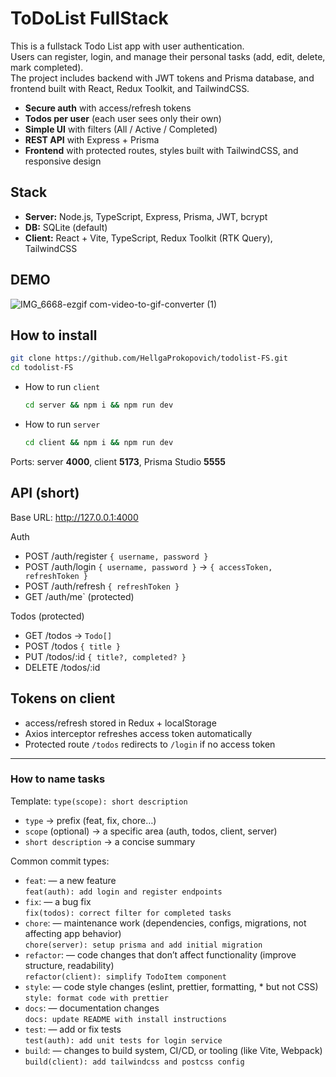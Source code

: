 # ToDoList FullStack

This is a fullstack Todo List app with user authentication.  
Users can register, login, and manage their personal tasks (add, edit, delete, mark completed).  
The project includes backend with JWT tokens and Prisma database, and frontend built with React, Redux Toolkit, and TailwindCSS.

-   **Secure auth** with access/refresh tokens
-   **Todos per user** (each user sees only their own)
-   **Simple UI** with filters (All / Active / Completed)
-   **REST API** with Express + Prisma
-   **Frontend** with protected routes, styles built with TailwindCSS, and responsive design

## Stack

-   **Server:** Node.js, TypeScript, Express, Prisma, JWT, bcrypt
-   **DB:** SQLite (default)
-   **Client:** React + Vite, TypeScript, Redux Toolkit (RTK Query), TailwindCSS

## DEMO

![IMG_6668-ezgif com-video-to-gif-converter (1)](https://github.com/user-attachments/assets/1a598608-a812-4f35-ad71-28d215d2949c)

## How to install

```bash
git clone https://github.com/HellgaProkopovich/todolist-FS.git
cd todolist-FS
```

-   How to run `client`
    ```bash
    cd server && npm i && npm run dev
    ```
-   How to run `server`
    ```bash
    cd client && npm i && npm run dev
    ```

Ports: server **4000**, client **5173**, Prisma Studio **5555**

## API (short)

Base URL: http://127.0.0.1:4000

Auth

-   POST /auth/register `{ username, password }`
-   POST /auth/login `{ username, password }` → `{ accessToken, refreshToken }`
-   POST /auth/refresh `{ refreshToken }`
-   GET /auth/me` (protected)

Todos (protected)

-   GET /todos → `Todo[]`
-   POST /todos `{ title }`
-   PUT /todos/:id `{ title?, completed? }`
-   DELETE /todos/:id

## Tokens on client

-   access/refresh stored in Redux + localStorage
-   Axios interceptor refreshes access token automatically
-   Protected route `/todos` redirects to `/login` if no access token

---

### How to name tasks

Template:
`type(scope): short description`

-   `type` → prefix (feat, fix, chore…)
-   `scope` (optional) → a specific area (auth, todos, client, server)
-   `short description` → a concise summary

Common commit types:

-   `feat`: — a new feature <br>
    `feat(auth): add login and register endpoints`
-   `fix`: — a bug fix <br>
    `fix(todos): correct filter for completed tasks`
-   `chore`: — maintenance work (dependencies, configs, migrations, not affecting app behavior) <br>
    `chore(server): setup prisma and add initial migration`
-   `refactor`: — code changes that don’t affect functionality (improve structure, readability) <br>
    `refactor(client): simplify TodoItem component`
-   `style`: — code style changes (eslint, prettier, formatting, \* but not CSS) <br>
    `style: format code with prettier`
-   `docs`: — documentation changes <br>
    `docs: update README with install instructions`
-   `test`: — add or fix tests <br>
    `test(auth): add unit tests for login service`
-   `build`: — changes to build system, CI/CD, or tooling (like Vite, Webpack) <br>
    `build(client): add tailwindcss and postcss config`
